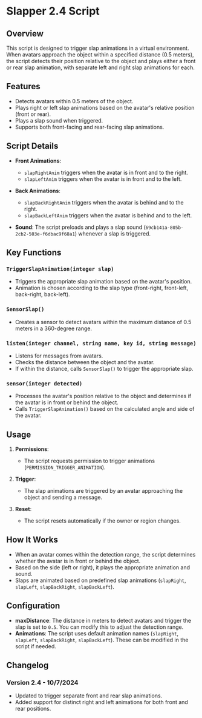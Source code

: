 # Slapper 2.4 Script

## Overview

This script is designed to trigger slap animations in a virtual environment. When avatars approach the object within a specified distance (0.5 meters), the script detects their position relative to the object and plays either a front or rear slap animation, with separate left and right slap animations for each.

## Features

- Detects avatars within 0.5 meters of the object.
- Plays right or left slap animations based on the avatar's relative position (front or rear).
- Plays a slap sound when triggered.
- Supports both front-facing and rear-facing slap animations.

## Script Details

- **Front Animations**: 
  - `slapRightAnim` triggers when the avatar is in front and to the right.
  - `slapLeftAnim` triggers when the avatar is in front and to the left.
  
- **Back Animations**:
  - `slapBackRightAnim` triggers when the avatar is behind and to the right.
  - `slapBackLeftAnim` triggers when the avatar is behind and to the left.

- **Sound**: The script preloads and plays a slap sound (`69cb141a-805b-2cb2-503e-f6dbac9f68a1`) whenever a slap is triggered.

## Key Functions

### `TriggerSlapAnimation(integer slap)`
- Triggers the appropriate slap animation based on the avatar's position. 
- Animation is chosen according to the slap type (front-right, front-left, back-right, back-left).

### `SensorSlap()`
- Creates a sensor to detect avatars within the maximum distance of 0.5 meters in a 360-degree range.

### `listen(integer channel, string name, key id, string message)`
- Listens for messages from avatars.
- Checks the distance between the object and the avatar.
- If within the distance, calls `SensorSlap()` to trigger the appropriate slap.

### `sensor(integer detected)`
- Processes the avatar's position relative to the object and determines if the avatar is in front or behind the object.
- Calls `TriggerSlapAnimation()` based on the calculated angle and side of the avatar.

## Usage

1. **Permissions**: 
   - The script requests permission to trigger animations (`PERMISSION_TRIGGER_ANIMATION`).

2. **Trigger**: 
   - The slap animations are triggered by an avatar approaching the object and sending a message.
   
3. **Reset**: 
   - The script resets automatically if the owner or region changes.

## How It Works

- When an avatar comes within the detection range, the script determines whether the avatar is in front or behind the object.
- Based on the side (left or right), it plays the appropriate animation and sound.
- Slaps are animated based on predefined slap animations (`slapRight`, `slapLeft`, `slapBackRight`, `slapBackLeft`).

## Configuration

- **maxDistance**: The distance in meters to detect avatars and trigger the slap is set to `0.5`. You can modify this to adjust the detection range.
- **Animations**: The script uses default animation names (`slapRight`, `slapLeft`, `slapBackRight`, `slapBackLeft`). These can be modified in the script if needed.

## Changelog

### Version 2.4 - 10/7/2024
- Updated to trigger separate front and rear slap animations.
- Added support for distinct right and left animations for both front and rear positions.
